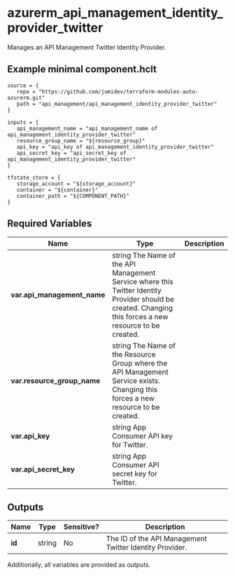 # azurerm_api_management_identity_provider_twitter

Manages an API Management Twitter Identity Provider.

## Example minimal component.hclt

```hcl
source = {
   repo = "https://github.com/jumidev/terraform-modules-auto-azurerm.git" 
   path = "api_management/api_management_identity_provider_twitter" 
}

inputs = {
   api_management_name = "api_management_name of api_management_identity_provider_twitter" 
   resource_group_name = "${resource_group}" 
   api_key = "api_key of api_management_identity_provider_twitter" 
   api_secret_key = "api_secret_key of api_management_identity_provider_twitter" 
}

tfstate_store = {
   storage_account = "${storage_account}" 
   container = "${container}" 
   container_path = "${COMPONENT_PATH}" 
}

```

## Required Variables

| Name | Type |  Description |
| ---- | --------- |  ----------- |
| **var.api_management_name** | string  The Name of the API Management Service where this Twitter Identity Provider should be created. Changing this forces a new resource to be created. | 
| **var.resource_group_name** | string  The Name of the Resource Group where the API Management Service exists. Changing this forces a new resource to be created. | 
| **var.api_key** | string  App Consumer API key for Twitter. | 
| **var.api_secret_key** | string  App Consumer API secret key for Twitter. | 



## Outputs

| Name | Type | Sensitive? | Description |
| ---- | ---- | --------- | --------- |
| **id** | string | No  | The ID of the API Management Twitter Identity Provider. | 

Additionally, all variables are provided as outputs.
